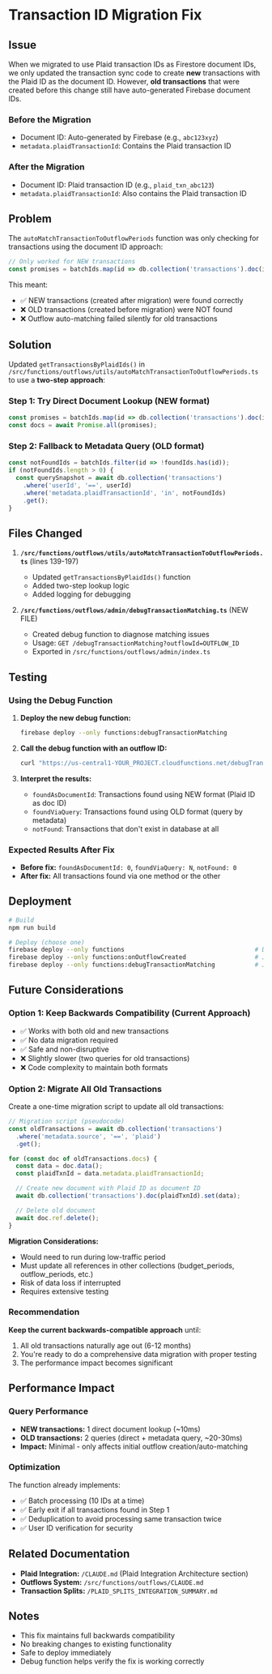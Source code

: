 # Transaction ID Migration Fix

## Issue

When we migrated to use Plaid transaction IDs as Firestore document IDs, we only updated the transaction sync code to create **new** transactions with the Plaid ID as the document ID. However, **old transactions** that were created before this change still have auto-generated Firebase document IDs.

### Before the Migration
- Document ID: Auto-generated by Firebase (e.g., `abc123xyz`)
- `metadata.plaidTransactionId`: Contains the Plaid transaction ID

### After the Migration
- Document ID: Plaid transaction ID (e.g., `plaid_txn_abc123`)
- `metadata.plaidTransactionId`: Also contains the Plaid transaction ID

## Problem

The `autoMatchTransactionToOutflowPeriods` function was only checking for transactions using the document ID approach:

```typescript
// Only worked for NEW transactions
const promises = batchIds.map(id => db.collection('transactions').doc(id).get());
```

This meant:
- ✅ NEW transactions (created after migration) were found correctly
- ❌ OLD transactions (created before migration) were NOT found
- ❌ Outflow auto-matching failed silently for old transactions

## Solution

Updated `getTransactionsByPlaidIds()` in `/src/functions/outflows/utils/autoMatchTransactionToOutflowPeriods.ts` to use a **two-step approach**:

### Step 1: Try Direct Document Lookup (NEW format)
```typescript
const promises = batchIds.map(id => db.collection('transactions').doc(id).get());
const docs = await Promise.all(promises);
```

### Step 2: Fallback to Metadata Query (OLD format)
```typescript
const notFoundIds = batchIds.filter(id => !foundIds.has(id));
if (notFoundIds.length > 0) {
  const querySnapshot = await db.collection('transactions')
    .where('userId', '==', userId)
    .where('metadata.plaidTransactionId', 'in', notFoundIds)
    .get();
}
```

## Files Changed

1. **`/src/functions/outflows/utils/autoMatchTransactionToOutflowPeriods.ts`** (lines 139-197)
   - Updated `getTransactionsByPlaidIds()` function
   - Added two-step lookup logic
   - Added logging for debugging

2. **`/src/functions/outflows/admin/debugTransactionMatching.ts`** (NEW FILE)
   - Created debug function to diagnose matching issues
   - Usage: `GET /debugTransactionMatching?outflowId=OUTFLOW_ID`
   - Exported in `/src/functions/outflows/admin/index.ts`

## Testing

### Using the Debug Function

1. **Deploy the new debug function:**
   ```bash
   firebase deploy --only functions:debugTransactionMatching
   ```

2. **Call the debug function with an outflow ID:**
   ```bash
   curl "https://us-central1-YOUR_PROJECT.cloudfunctions.net/debugTransactionMatching?outflowId=OUTFLOW_ID"
   ```

3. **Interpret the results:**
   - `foundAsDocumentId`: Transactions found using NEW format (Plaid ID as doc ID)
   - `foundViaQuery`: Transactions found using OLD format (query by metadata)
   - `notFound`: Transactions that don't exist in database at all

### Expected Results After Fix

- **Before fix:** `foundAsDocumentId: 0`, `foundViaQuery: N`, `notFound: 0`
- **After fix:** All transactions found via one method or the other

## Deployment

```bash
# Build
npm run build

# Deploy (choose one)
firebase deploy --only functions                                    # Deploy all functions
firebase deploy --only functions:onOutflowCreated                   # Just the trigger
firebase deploy --only functions:debugTransactionMatching           # Just the debug tool
```

## Future Considerations

### Option 1: Keep Backwards Compatibility (Current Approach)
- ✅ Works with both old and new transactions
- ✅ No data migration required
- ✅ Safe and non-disruptive
- ❌ Slightly slower (two queries for old transactions)
- ❌ Code complexity to maintain both formats

### Option 2: Migrate All Old Transactions
Create a one-time migration script to update all old transactions:

```typescript
// Migration script (pseudocode)
const oldTransactions = await db.collection('transactions')
  .where('metadata.source', '==', 'plaid')
  .get();

for (const doc of oldTransactions.docs) {
  const data = doc.data();
  const plaidTxnId = data.metadata.plaidTransactionId;

  // Create new document with Plaid ID as document ID
  await db.collection('transactions').doc(plaidTxnId).set(data);

  // Delete old document
  await doc.ref.delete();
}
```

**Migration Considerations:**
- Would need to run during low-traffic period
- Must update all references in other collections (budget_periods, outflow_periods, etc.)
- Risk of data loss if interrupted
- Requires extensive testing

### Recommendation

**Keep the current backwards-compatible approach** until:
1. All old transactions naturally age out (6-12 months)
2. You're ready to do a comprehensive data migration with proper testing
3. The performance impact becomes significant

## Performance Impact

### Query Performance
- **NEW transactions:** 1 direct document lookup (~10ms)
- **OLD transactions:** 2 queries (direct + metadata query, ~20-30ms)
- **Impact:** Minimal - only affects initial outflow creation/auto-matching

### Optimization
The function already implements:
- ✅ Batch processing (10 IDs at a time)
- ✅ Early exit if all transactions found in Step 1
- ✅ Deduplication to avoid processing same transaction twice
- ✅ User ID verification for security

## Related Documentation

- **Plaid Integration:** `/CLAUDE.md` (Plaid Integration Architecture section)
- **Outflows System:** `/src/functions/outflows/CLAUDE.md`
- **Transaction Splits:** `/PLAID_SPLITS_INTEGRATION_SUMMARY.md`

## Notes

- This fix maintains full backwards compatibility
- No breaking changes to existing functionality
- Safe to deploy immediately
- Debug function helps verify the fix is working correctly

